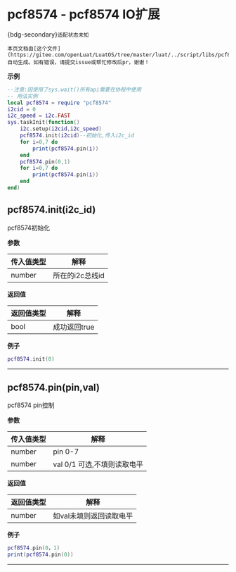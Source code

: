 # pcf8574 - pcf8574 IO扩展

{bdg-secondary}`适配状态未知`

```{note}
本页文档由[这个文件](https://gitee.com/openLuat/LuatOS/tree/master/luat/../script/libs/pcf8574.lua)自动生成。如有错误，请提交issue或帮忙修改后pr，谢谢！
```


**示例**

```lua
--注意:因使用了sys.wait()所有api需要在协程中使用
-- 用法实例
local pcf8574 = require "pcf8574"
i2cid = 0
i2c_speed = i2c.FAST
sys.taskInit(function()
    i2c.setup(i2cid,i2c_speed)
    pcf8574.init(i2cid)--初始化,传入i2c_id
    for i=0,7 do
        print(pcf8574.pin(i))
    end
    pcf8574.pin(0,1)
    for i=0,7 do
        print(pcf8574.pin(i))
    end
end)

```

## pcf8574.init(i2c_id)



pcf8574初始化

**参数**

|传入值类型|解释|
|-|-|
|number|所在的i2c总线id|

**返回值**

|返回值类型|解释|
|-|-|
|bool|成功返回true|

**例子**

```lua
pcf8574.init(0)

```

---

## pcf8574.pin(pin,val)



pcf8574 pin控制

**参数**

|传入值类型|解释|
|-|-|
|number|pin 0-7|
|number|val 0/1 可选,不填则读取电平|

**返回值**

|返回值类型|解释|
|-|-|
|number|如val未填则返回读取电平|

**例子**

```lua
pcf8574.pin(0，1)
print(pcf8574.pin(0))

```

---

